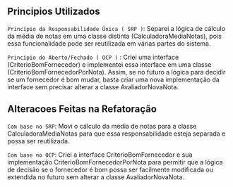 ## Principios Utilizados

`Princípio da Responsabilidade Única ( SRP )`: Separei a lógica de cálculo da média de notas em uma classe distinta (CalculadoraMediaNotas), pois essa funcionalidade pode ser reutilizada em várias partes do sistema.

`Princípio do Aberto/Fechado ( OCP )` : Criei uma interface (CriterioBomFornecedor) e implementei essa interface em uma classe (CriterioBomFornecedorPorNota). Assim, se no futuro a lógica para decidir se um fornecedor é bom mudar, basta criar uma nova implementação da interface sem precisar alterar a classe AvaliadorNovaNota.

## Alteracoes Feitas na Refatoração

`Com base no SRP`: Movi o cálculo da média de notas para a classe CalculadoraMediaNotas para que essa responsabilidade esteja separada e possa ser reutilizada.

`Com base no OCP`: Criei a interface CriterioBomFornecedor e sua implementação CriterioBomFornecedorPorNota para permitir que a lógica de decisão se o fornecedor é bom possa ser facilmente modificada ou extendida no futuro sem alterar a classe AvaliadorNovaNota.
